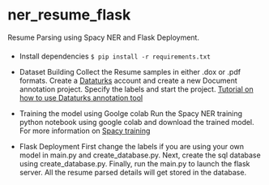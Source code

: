 # ner_resume_flask
Resume Parsing using Spacy NER and Flask Deployment. 

####
                
+ Install dependencies
`$ pip install -r requirements.txt`

+ Dataset Building
Collect the Resume samples in either .dox or .pdf formats. Create a [Dataturks](https://dataturks.com/) account and create a new Document annotation project. Specify the labels and start the project. [Tutorial on how to use Dataturks annotation tool](https://dataturks.com/help/document-annotation-POS-NER.php)

+ Training the model using Goolge colab 
 Run the Spacy NER training python notebook using google colab and download the trained model. For more information on [Spacy training](https://spacy.io/usage/training)

+ Flask Deployment 
First change the labels if you are using your own model in main.py and create_database.py. Next, create the sql database using create_database.py. Finally, run the main.py to launch the flask server. All the resume parsed details will get stored in the database. 
